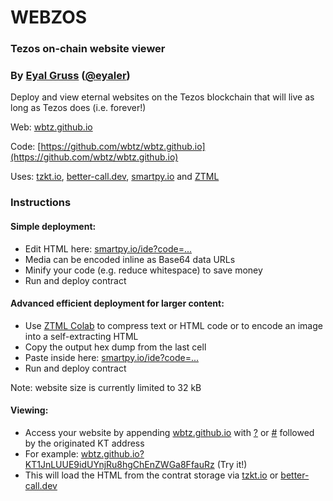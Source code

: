 # WEBZOS

### Tezos on-chain website viewer

### By [Eyal Gruss](https://eyalgruss.com) ([@eyaler](https://twitter.com/eyaler))

Deploy and view eternal websites on the Tezos blockchain that will live as long as Tezos does (i.e. forever!)

Web: [wbtz.github.io](https://wbtz.github.io)

Code: [https://github.com/wbtz/wbtz.github.io](https://github.com/wbtz/wbtz.github.io)

Uses: [tzkt.io](https://tzkt.io), [better-call.dev](https://better-call.dev), [smartpy.io](https://smartpy.io) and [ZTML](https://github.com/eyaler/ztml)

### Instructions

#### Simple deployment:

- Edit HTML here: [smartpy.io/ide?code=...](https://smartpy.io/ide?code=eJxNUEFugzAQvCPxh@3JoEr0WlUhqkqp2kuoEqoovVgGTGLJ2Mi7OdDX14aiZn2wd3Zsz4waRusIcBCOxgkEAo5xFFarBSIcZfNjMcExK6whJ1pKn@IIfHWyB86VUcR5glL36yDUhQYNOTjGWBxt7l6roj59lgHd@n6eamHOuTShHyQJaC_CoaT8Sv1jAEmRlttj@fJdHTYPS@fhxnaT34tqV5e7Gqo3OFVfe_C8w0ddwnu5L@No_nbVErRlQWdwcSWlMWsmkshtz5GcMuckCMrCeUzSNF38qx4YyWHUwnMZGEugjHdsxCA5__P67J8UXcc9hRK2hMXS_4Bm_DYY9Kn4OwHn2EojnLJJeju_z9fQPfwLaWh4oA--)
- Media can be encoded inline as Base64 data URLs
- Minify your code (e.g. reduce whitespace) to save money
- Run and deploy contract

#### Advanced efficient deployment for larger content:

- Use [ZTML Colab](https://bit.ly/ztml1) to compress text or HTML code or to encode an image into a self-extracting HTML
- Copy the output hex dump from the last cell
- Paste inside here: [smartpy.io/ide?code=...](https://smartpy.io/ide?code=eJxNkE1rAkEMhu@C_yG3maGw9FwQLP1aoVaxK7anMO7O4sDOB5Mc1F_vTO2iye1N8uZJrIshMZDTieMJNAHF6aRkO2gi2Jn9OZCkWL0Ez0m3rJ6mE8jRmR4QrbeMKMkM_VgocWA34MEcYQaifvuB1@1yDat3@F1tN1A3y0_4bp43zeLrA3aLpobHo7gNF7OqGJe1@xMbkqNfRZxslEqpK6TtQbBxcdC5S4APDNZnLK@dQfwHmmcb3XWYW1iK60VC3a740@_pKWPnmaIjtcbrZINU9_WH2fiZLF8AtjZcnQ--)
- Run and deploy contract

Note: website size is currently limited to 32 kB

#### Viewing:

- Access your website by appending [wbtz.github.io](https://wbtz.github.io) with [?]() or [#]() followed by the originated KT address
- For example: [wbtz.github.io?KT1JnLUUE9idUYnjRu8hgChEnZWGa8FfauRz](https://wbtz.github.io?KT1JnLUUE9idUYnjRu8hgChEnZWGa8FfauRz) (Try it!)
- This will load the HTML from the contrat storage via [tzkt.io](https://tzkt.io/KT1JnLUUE9idUYnjRu8hgChEnZWGa8FfauRz/storage) or [better-call.dev](https://better-call.dev/mainnet/KT1JnLUUE9idUYnjRu8hgChEnZWGa8FfauRz/storage)
